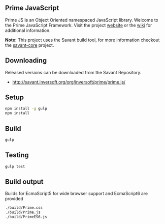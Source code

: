 ## Prime JavaScript

Prime JS is an Object Oriented namespaced JavaScript library.
Welcome to the Prime JavaScript Framework. Visit the project [website](http://inversoft.github.io/prime.js) or the [wiki](https://github.com/inversoft/prime.js/wiki) for additional information.

**Note:** This project uses the Savant build tool, for more information checkout the [savant-core](https://github.com/inversoft/savant-core) project.

## Downloading
Released versions can be downloaded from the Savant Repository.
 
 * http://savant.inversoft.org/org/inversoft/prime/prime.js/

## Setup
```bash
npm install -g gulp
npm install
```

## Build
```bash
gulp
```

## Testing

```bash
gulp test
```


## Build output

Builds for EcmaScript5 for wide browser support and EcmaScript6 are provided

```bash
./build/Prime.css
./build/Prime.js
./build/PrimeES6.js
```